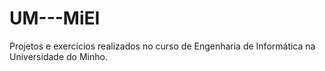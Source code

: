 # UM---MiEI
Projetos e exercícios realizados no curso de Engenharia de Informática na Universidade do Minho.
